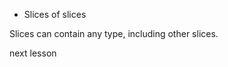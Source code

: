 * Slices of slices

Slices can contain any type, including other slices.

<a onclick="nextOpen()">next lesson</a>
